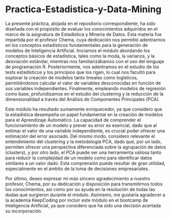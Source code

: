 # Practica-Estadistica-y-Data-Mining
La presente práctica, alojada en el repositorio correspondiente, ha sido diseñada con el propósito de evaluar los conocimientos adquiridos en el marco de la asignatura de Estadística y Minería de Datos. Esta materia fue impartida por el profesor Chema, cuya dedicación nos permitió adentrarnos en los conceptos estadísticos fundamentales para la generación de modelos de Inteligencia Artificial. Iniciamos el módulo abordando los conceptos básicos de estadística, tales como la moda, la varianza, y la desviación estándar, mientras nos familiarizábamos con el uso del lenguaje de programación R. Posteriormente, nos adentramos en el estudio de los tests estadísticos y los principios que los rigen, lo cual nos facultó para explorar la creación de modelos tanto lineales como logísticos, permitiéndonos calcular el valor de variables desconocidas en función de sus variables independientes. Finalmente, empleando modelos de regresión como base, profundizamos en el estudio del clustering y la reducción de la dimensionalidad a través del Análisis de Componentes Principales (PCA).

Este módulo ha resultado sumamente enriquecedor, ya que considero que la estadística desempeña un papel fundamental en la creación de modelos para el Aprendizaje Automático. La capacidad de comprender el funcionamiento de un modelo y prever su error es esencial, dado que al estimar el valor de una variable independiente, es crucial poder ofrecer una estimación del error asociado. Del mismo modo, considero relevante el entendimiento del clustering y la metodología PCA, dado que, por un lado, permiten ofrecer una perspectiva diferenciada sobre la agrupación de datos (clusters), y por otro lado, el PCA puede ser una herramienta valiosa tanto para reducir la complejidad de un modelo como para identificar datos similares a un valor dado. Esta comprensión puede resultar de gran utilidad, especialmente en el ámbito de la toma de decisiones empresariales.

Por último, deseo expresar mi más sincero agradecimiento a nuestro profesor, Chema, por su dedicación y disposición para transmitirnos todos los conocimientos, así como por su ayuda en la resolución de todas las dudas que surgieron durante el módulo. Asimismo, me gustaría agradecer a la academia KeepCoding por incluir este módulo en el bootcamp de Inteligencia Artificial, ya que considero que ha sido una decisión acertada su incorporación.
